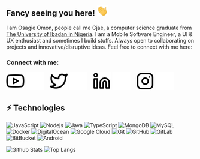 ## Fancy seeing you here! <img src="https://raw.githubusercontent.com/cjae/cjae/master/wave.gif" width="30">

I am Osagie Omon, people call me Cjae, a computer science graduate from [The University of Ibadan in Nigeria](https://www.ui.edu.ng/). I am a Mobile Software Engineer, a UI & UX enthusiast and sometimes I build stuffs. Always open to collaborating on projects and innovative/disruptive ideas. Feel free to connect with me here:

### Connect with me:

[![website](./img/youtube-light.svg)](https://www.youtube.com/channel/UC8z5xwWUQ5qoirE7_0AREog#gh-light-mode-only)
[![website](./img/youtube-dark.svg)](https://www.youtube.com/channel/UC8z5xwWUQ5qoirE7_0AREog#gh-dark-mode-only)
&nbsp;&nbsp;
[![website](./img/twitter-light.svg)](https://twitter.com/justcjae#gh-light-mode-only)
[![website](./img/twitter-dark.svg)](https://twitter.com/justcjae#gh-dark-mode-only)
&nbsp;&nbsp;
[![website](./img/linkedin-light.svg)](https://www.linkedin.com/in/osagie-omonzokpia-97309a63#gh-light-mode-only)
[![website](./img/linkedin-dark.svg)](https://www.linkedin.com/in/osagie-omonzokpia-97309a63#gh-dark-mode-only)
&nbsp;&nbsp;
[![website](./img/instagram-light.svg)](https://instagram.com/justcjae#gh-light-mode-only)
[![website](./img/instagram-dark.svg)](https://instagram.com/justcjae#gh-dark-mode-only)


## ⚡ Technologies

![JavaScript](https://img.shields.io/badge/-JavaScript-black?style=flat-square&logo=javascript)
![Nodejs](https://img.shields.io/badge/-Nodejs-black?style=flat-square&logo=Node.js)
![Java](https://img.shields.io/badge/-java-E34A86?style=flat-square&logo=java)
![TypeScript](https://img.shields.io/badge/-TypeScript-007ACC?style=flat-square&logo=typescript)
![MongoDB](https://img.shields.io/badge/-MongoDB-black?style=flat-square&logo=mongodb)
![MySQL](https://img.shields.io/badge/-MySQL-black?style=flat-square&logo=mysql)
![Docker](https://img.shields.io/badge/-Docker-black?style=flat-square&logo=docker)
![DigitalOcean](https://img.shields.io/badge/-Digital%20Ocean-darkblue?style=flat-square&logo=digitalocean)
![Google Cloud](https://img.shields.io/badge/Google%20Cloud-black?style=flat-square&logo=google-cloud)
![Git](https://img.shields.io/badge/-Git-black?style=flat-square&logo=git)
![GitHub](https://img.shields.io/badge/-GitHub-181717?style=flat-square&logo=github)
![GitLab](https://img.shields.io/badge/-GitLab-FCA121?style=flat-square&logo=gitlab)
![BitBucket](https://img.shields.io/badge/-BitBucket-darkblue?style=flat-square&logo=bitbucket)
![Android]("https://img.shields.io/badge/Android-282C34?logo=android&logoColor=3DDC84")

![Github Stats](https://github-readme-stats.vercel.app/api?username=cjae&count_private=true&show_icons=true&include_all_commits=true)
![Top Langs](https://github-readme-stats.vercel.app/api/top-langs/?username=cjae&hide=TeX&layout=compact)
